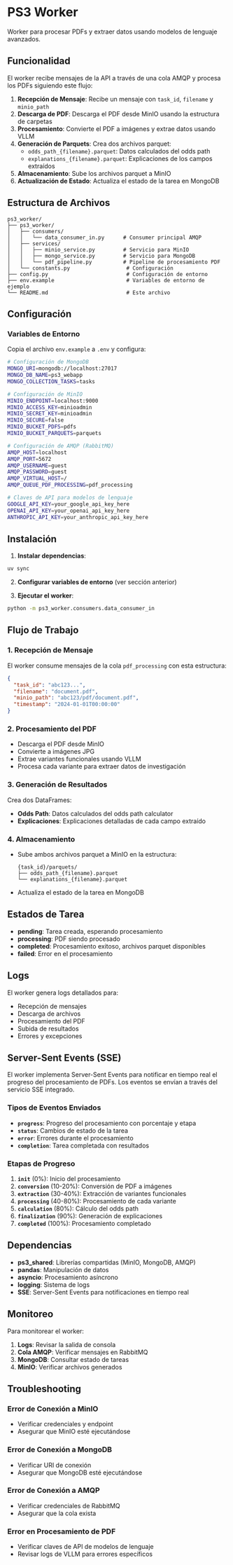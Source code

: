 # PS3 Worker

Worker para procesar PDFs y extraer datos usando modelos de lenguaje avanzados.

## Funcionalidad

El worker recibe mensajes de la API a través de una cola AMQP y procesa los PDFs siguiendo este flujo:

1. **Recepción de Mensaje**: Recibe un mensaje con `task_id`, `filename` y `minio_path`
2. **Descarga de PDF**: Descarga el PDF desde MinIO usando la estructura de carpetas
3. **Procesamiento**: Convierte el PDF a imágenes y extrae datos usando VLLM
4. **Generación de Parquets**: Crea dos archivos parquet:
   - `odds_path_{filename}.parquet`: Datos calculados del odds path
   - `explanations_{filename}.parquet`: Explicaciones de los campos extraídos
5. **Almacenamiento**: Sube los archivos parquet a MinIO
6. **Actualización de Estado**: Actualiza el estado de la tarea en MongoDB

## Estructura de Archivos

```
ps3_worker/
├── ps3_worker/
│   ├── consumers/
│   │   └── data_consumer_in.py      # Consumer principal AMQP
│   ├── services/
│   │   ├── minio_service.py         # Servicio para MinIO
│   │   ├── mongo_service.py         # Servicio para MongoDB
│   │   └── pdf_pipeline.py          # Pipeline de procesamiento PDF
│   └── constants.py                  # Configuración
├── config.py                         # Configuración de entorno
├── env.example                       # Variables de entorno de ejemplo
└── README.md                         # Este archivo
```

## Configuración

### Variables de Entorno

Copia el archivo `env.example` a `.env` y configura:

```bash
# Configuración de MongoDB
MONGO_URI=mongodb://localhost:27017
MONGO_DB_NAME=ps3_webapp
MONGO_COLLECTION_TASKS=tasks

# Configuración de MinIO
MINIO_ENDPOINT=localhost:9000
MINIO_ACCESS_KEY=minioadmin
MINIO_SECRET_KEY=minioadmin
MINIO_SECURE=false
MINIO_BUCKET_PDFS=pdfs
MINIO_BUCKET_PARQUETS=parquets

# Configuración de AMQP (RabbitMQ)
AMQP_HOST=localhost
AMQP_PORT=5672
AMQP_USERNAME=guest
AMQP_PASSWORD=guest
AMQP_VIRTUAL_HOST=/
AMQP_QUEUE_PDF_PROCESSING=pdf_processing

# Claves de API para modelos de lenguaje
GOOGLE_API_KEY=your_google_api_key_here
OPENAI_API_KEY=your_openai_api_key_here
ANTHROPIC_API_KEY=your_anthropic_api_key_here
```

## Instalación

1. **Instalar dependencias**:
```bash
uv sync
```

2. **Configurar variables de entorno** (ver sección anterior)

3. **Ejecutar el worker**:
```bash
python -m ps3_worker.consumers.data_consumer_in
```

## Flujo de Trabajo

### 1. Recepción de Mensaje
El worker consume mensajes de la cola `pdf_processing` con esta estructura:
```json
{
  "task_id": "abc123...",
  "filename": "document.pdf",
  "minio_path": "abc123/pdf/document.pdf",
  "timestamp": "2024-01-01T00:00:00"
}
```

### 2. Procesamiento del PDF
- Descarga el PDF desde MinIO
- Convierte a imágenes JPG
- Extrae variantes funcionales usando VLLM
- Procesa cada variante para extraer datos de investigación

### 3. Generación de Resultados
Crea dos DataFrames:
- **Odds Path**: Datos calculados del odds path calculator
- **Explicaciones**: Explicaciones detalladas de cada campo extraído

### 4. Almacenamiento
- Sube ambos archivos parquet a MinIO en la estructura:
  ```
  {task_id}/parquets/
  ├── odds_path_{filename}.parquet
  └── explanations_{filename}.parquet
  ```
- Actualiza el estado de la tarea en MongoDB

## Estados de Tarea

- **pending**: Tarea creada, esperando procesamiento
- **processing**: PDF siendo procesado
- **completed**: Procesamiento exitoso, archivos parquet disponibles
- **failed**: Error en el procesamiento

## Logs

El worker genera logs detallados para:
- Recepción de mensajes
- Descarga de archivos
- Procesamiento del PDF
- Subida de resultados
- Errores y excepciones

## Server-Sent Events (SSE)

El worker implementa Server-Sent Events para notificar en tiempo real el progreso del procesamiento de PDFs. Los eventos se envían a través del servicio SSE integrado.

### Tipos de Eventos Enviados

- **`progress`**: Progreso del procesamiento con porcentaje y etapa
- **`status`**: Cambios de estado de la tarea
- **`error`**: Errores durante el procesamiento
- **`completion`**: Tarea completada con resultados

### Etapas de Progreso

1. **`init`** (0%): Inicio del procesamiento
2. **`conversion`** (10-20%): Conversión de PDF a imágenes
3. **`extraction`** (30-40%): Extracción de variantes funcionales
4. **`processing`** (40-80%): Procesamiento de cada variante
5. **`calculation`** (80%): Cálculo del odds path
6. **`finalization`** (90%): Generación de explicaciones
7. **`completed`** (100%): Procesamiento completado

## Dependencias

- **ps3_shared**: Librerías compartidas (MinIO, MongoDB, AMQP)
- **pandas**: Manipulación de datos
- **asyncio**: Procesamiento asíncrono
- **logging**: Sistema de logs
- **SSE**: Server-Sent Events para notificaciones en tiempo real

## Monitoreo

Para monitorear el worker:
1. **Logs**: Revisar la salida de consola
2. **Cola AMQP**: Verificar mensajes en RabbitMQ
3. **MongoDB**: Consultar estado de tareas
4. **MinIO**: Verificar archivos generados

## Troubleshooting

### Error de Conexión a MinIO
- Verificar credenciales y endpoint
- Asegurar que MinIO esté ejecutándose

### Error de Conexión a MongoDB
- Verificar URI de conexión
- Asegurar que MongoDB esté ejecutándose

### Error de Conexión a AMQP
- Verificar credenciales de RabbitMQ
- Asegurar que la cola exista

### Error en Procesamiento de PDF
- Verificar claves de API de modelos de lenguaje
- Revisar logs de VLLM para errores específicos
